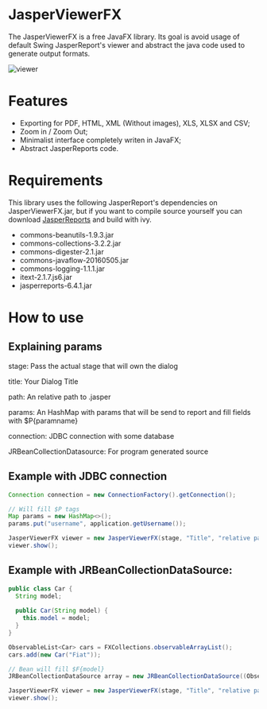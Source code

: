 # JasperViewerFX

The JasperViewerFX is a free JavaFX library. Its goal is avoid usage of default Swing JasperReport's viewer and abstract the java code used to generate output formats.

![viewer](jasperviewer.gif)

# Features
- Exporting for PDF, HTML, XML (Without images), XLS, XLSX and CSV;
- Zoom in / Zoom Out;
- Minimalist interface completely writen in JavaFX;
- Abstract JasperReports code.

# Requirements
This library uses the following JasperReport's dependencies on JasperViewerFX.jar, but if you want to compile source yourself you can download [JasperReports](https://sourceforge.net/projects/jasperreports/files/jasperreports/) and build with ivy. 

- commons-beanutils-1.9.3.jar
- commons-collections-3.2.2.jar
- commons-digester-2.1.jar
- commons-javaflow-20160505.jar
- commons-logging-1.1.1.jar
- itext-2.1.7.js6.jar
- jasperreports-6.4.1.jar

# How to use

## Explaining params
stage: Pass the actual stage that will own the dialog

title: Your Dialog Title

path: An relative path to .jasper

params: An HashMap with params that will be send to report and fill fields with $P{paramname}

connection: JDBC connection with some database

JRBeanCollectionDatasource: For program generated source

## Example with JDBC connection

```java
Connection connection = new ConnectionFactory().getConnection();

// Will fill $P tags
Map params = new HashMap<>();
params.put("username", application.getUsername());

JasperViewerFX viewer = new JasperViewerFX(stage, "Title", "relative path to .jasper", params, connection);
viewer.show();
```

## Example with JRBeanCollectionDataSource:

```java
public class Car {
  String model;
  
  public Car(String model) {
    this.model = model;
  }
}

ObservableList<Car> cars = FXCollections.observableArrayList();
cars.add(new Car("Fiat"));

// Bean will fill $F{model}
JRBeanCollectionDataSource array = new JRBeanCollectionDataSource((ObservableList<Car>) cars);

JasperViewerFX viewer = new JasperViewerFX(stage, "Title", "relative path to .jasper", null, array);
viewer.show();
```

